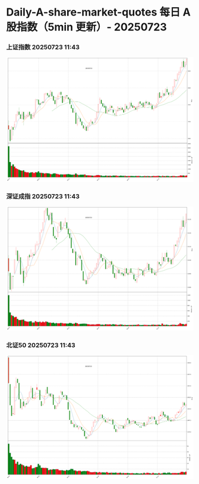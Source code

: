 
# Daily-A-share-market-quotes 每日 A 股指数（5min 更新）- 20250723

### 上证指数 20250723 11:43
![](./fig/2025/7/20250723-sh000001.png)

### 深证成指 20250723 11:43
![](./fig/2025/7/20250723-sz399001.png)

### 北证50 20250723 11:43
![](./fig/2025/7/20250723-bj899050.png)
